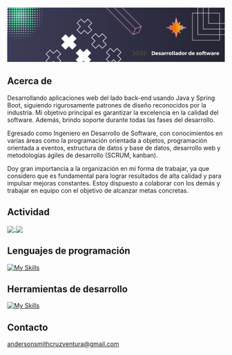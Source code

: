 ![](https://github.com/andersonsmith77/andersonsmith77/blob/main/Desarrollador%20de%20software.png)

## Acerca de

Desarrollando aplicaciones web del lado back-end usando Java y Spring Boot, siguiendo rigurosamente patrones de diseño reconocidos por la industria. Mi objetivo principal es garantizar la excelencia en la calidad del software. Además, brindo soporte durante todas las fases del desarrollo.

Egresado como Ingeniero en Desarrollo de Software, con conocimientos en varias áreas como la programación orientada a objetos, programación orientada a eventos, estructura de datos y base de datos, desarrollo web y metodologías ágiles de desarrollo (SCRUM, kanban).

Doy gran importancia a la organización en mi forma de trabajar, ya que considero que es fundamental para lograr resultados de alta calidad y para impulsar mejoras constantes. Estoy dispuesto a colaborar con los demás y trabajar en equipo con el objetivo de alcanzar metas concretas.

## Actividad

<a href="https://github.com/anuraghazra/github-readme-stats">
  <img height=200 align="center" src="https://github-readme-stats.vercel.app/api?username=andersonsmith77&card_width=320&title_color=000&border_color=000" />
</a>
<a href="https://github.com/anuraghazra/convoychat">
  <img height=200 align="center" src="https://github-readme-stats.vercel.app/api/top-langs?username=andersonsmith77&layout=compact&langs_count=8&card_width=320&title_color=000&border_color=000" />
</a>

## Lenguajes de programación
[![My Skills](https://skillicons.dev/icons?i=java,javascript,cs,rust,html,css&theme=light)](https://skillicons.dev)

## Herramientas de desarrollo
[![My Skills](https://skillicons.dev/icons?i=github,docker,aws&theme=light)](https://skillicons.dev)

## Contacto
andersonsmithcruzventura@gmail.com

<!--
**andersonsmith77/andersonsmith77** is a ✨ _special_ ✨ repository because its `README.md` (this file) appears on your GitHub profile.

Here are some ideas to get you started:

- 🔭 I’m currently working on ...
- 🌱 I’m currently learning ...
- 👯 I’m looking to collaborate on ...
- 🤔 I’m looking for help with ...
- 💬 Ask me about ...
- 📫 How to reach me: ...
- 😄 Pronouns: ...
- ⚡ Fun fact: ...
-->
